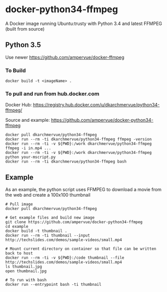 # docker-python34-ffmpeg

A Docker image running Ubuntu:trusty with Python 3.4 and latest FFMPEG (built from source)

## Python 3.5

Use newer https://github.com/ampervue/docker-ffmpeg

### To Build

~~~~
docker build -t <imageName> .
~~~~

### To pull and run from hub.docker.com

Docker Hub: https://registry.hub.docker.com/u/dkarchmervue/python34-ffmpeg/

Source and example: https://github.com/ampervue/docker-python34-ffmpeg

~~~~
docker pull dkarchmervue/python34-ffmpeg
docker run --rm -ti dkarchmervue/python34-ffmpeg ffmpeg -version
docker run --rm -ti -v ${PWD}:/work dkarchmervue/python34-ffmpeg ffmpeg -i in.mp4 ...
docker run --rm -ti -v ${PWD}:/work dkarchmervue/python34-ffmpeg python your-mscript.py
docker run --rm -ti dkarchmervue/python34-ffmpeg bash
~~~~

## Example

As an example, the python script uses FFMPEG to download a movie from the web and create a 100x100 thumbnail

~~~~
# Pull image
docker pull dkarchmervue/python34-ffmpeg

# Get example files and build new image
git clone https://github.com/ampervue/docker-python34-ffmpeg
cd example
docker build -t thumbnail .
docker run --rm -ti thumbnail --input http://techslides.com/demos/sample-videos/small.mp4

# Mount current directory on container so that file can be written back to host
docker run --rm -ti -v ${PWD}:/code thumbnail --file http://techslides.com/demos/sample-videos/small.mp4
ls thumbnail.jpg
open thumbnail.jpg

# To run with bash
docker run --entrypoint bash -ti thumbnail
~~~~